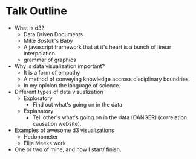 # Talk Outline


- What is d3? 
	- Data Driven Documents
	- Mike Bostok's Baby
	- A javascript framework that at it's heart is a bunch of linear interpolation. 
	- grammar of graphics
- Why is data visualization important?
	- It is a form of empathy
	- A method of conveying knowledge accross disciplinary boundries. 
	- In my opinion the language of science. 
- Different types of data visualization
	- Exploratory 
		- Find out what's going on in the data
	- Explanatory 
		- Tell other's what's going on in the data (DANGER) (correlation causation website). 
- Examples of awesome d3 visualizations
	- Hedonometer
	- Elija Meeks work
- One or two of mine, and how I start/ finish. 
